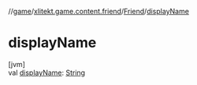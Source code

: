 //[game](../../../index.md)/[xlitekt.game.content.friend](../index.md)/[Friend](index.md)/[displayName](display-name.md)

# displayName

[jvm]\
val [displayName](display-name.md): [String](https://kotlinlang.org/api/latest/jvm/stdlib/kotlin/-string/index.html)
